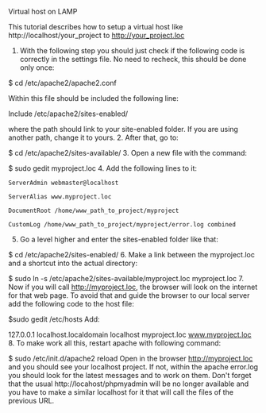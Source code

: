 Virtual host on LAMP

This tutorial describes how to setup a virtual host like http://localhost/your_project to http://your_project.loc
1. With the following step you should just check if the following code is correctly in the settings file. No need to recheck, this should be done only once:

  $ cd /etc/apache2/apache2.conf

Within this file should be included the following line:

   Include /etc/apache2/sites-enabled/

where the path should link to your site-enabled folder. If you are using another path, change it to yours.
2. After that, go to:

  $ cd /etc/apache2/sites-available/
3. Open a new file with the command:

  $ sudo gedit myproject.loc
4. Add the following lines to it:
<VirtualHost dev.example.com>

    ServerAdmin webmaster@localhost

    ServerAlias www.myproject.loc

    DocumentRoot /home/www_path_to_project/myproject

    CustomLog /home/www_path_to_project/myproject/error.log combined

</VirtualHost>


5. Go a level higher and enter the sites-enabled folder like that:

  $ cd /etc/apache2/sites-enabled/
6. Make a link between the myproject.loc and a shortcut into the actual directory:

  $ sudo ln -s /etc/apache2/sites-available/myproject.loc myproject.loc
7. Now if you will call http://myproject.loc, the browser will look on the internet for that web page. To avoid that and guide the browser to our local server add the following code to the host file:

  $sudo gedit /etc/hosts
  Add:

  127.0.0.1 localhost.localdomain localhost myproject.loc www.myproject.loc
8. To make work all this, restart apache with following command:

  $ sudo /etc/init.d/apache2 reload
Open in the browser http://myproject.loc and you should see your localhost project. If not, within the apache error.log you should look for the latest messages and to work on them.
Don't forget that the usual http://locahost/phpmyadmin will be no longer available and you have to make a similar localhost for it that will call the files of the previous URL.